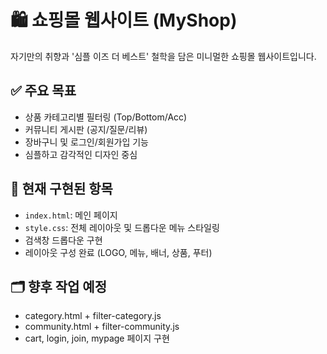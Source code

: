 # 🛍️ 쇼핑몰 웹사이트 (MyShop)

자기만의 취향과 '심플 이즈 더 베스트' 철학을 담은 미니멀한 쇼핑몰 웹사이트입니다.

## ✅ 주요 목표
- 상품 카테고리별 필터링 (Top/Bottom/Acc)
- 커뮤니티 게시판 (공지/질문/리뷰)
- 장바구니 및 로그인/회원가입 기능
- 심플하고 감각적인 디자인 중심

## 🔧 현재 구현된 항목
- `index.html`: 메인 페이지
- `style.css`: 전체 레이아웃 및 드롭다운 메뉴 스타일링
- 검색창 드롭다운 구현
- 레이아웃 구성 완료 (LOGO, 메뉴, 배너, 상품, 푸터)

## 🗂️ 향후 작업 예정
- category.html + filter-category.js
- community.html + filter-community.js
- cart, login, join, mypage 페이지 구현